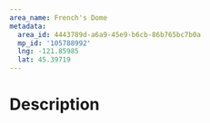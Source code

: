 ```yaml
---
area_name: French's Dome
metadata:
  area_id: 4443789d-a6a9-45e9-b6cb-86b765bc7b0a
  mp_id: '105788992'
  lng: -121.85985
  lat: 45.39719
---
```

# Description
